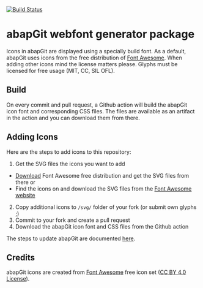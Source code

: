 [![Build Status](https://travis-ci.com/abapGit/icon-font.svg?branch=master)](https://travis-ci.com/abapGit/icon-font)

# abapGit webfont generator package

Icons in abapGit are displayed using a specially build font. As a default, abapGit uses icons from the free distribution of [Font Awesome](https://fontawesome.com/). When adding other icons mind the license matters please. Glyphs must be licensed for free usage (MIT, CC, SIL OFL).

## Build

On every commit and pull request, a Github action will build the abapGit icon font and corresponding CSS files. The files are available as an artifact in the action and you can download them from there.

## Adding Icons

Here are the steps to add icons to this repository:

1. Get the SVG files the icons you want to add
- [Download](https://fontawesome.com/download) Font Awesome free distribution and get the SVG files from there or
- Find the icons on and download the SVG files from the [Font Awesome website](https://fontawesome.com/icons?d=gallery&m=free)
2. Copy additional icons to `/svg/` folder of your fork (or submit own glyphs ;)
3. Commit to your fork and create a pull request
4. Download the abapGit icon font and CSS files from the Github action

The steps to update abapGit are documented [here](https://docs.abapgit.org/development/adding-icons.html).

## Credits

abapGit icons are created from [Font Awesome](https://fontawesome.com/) free icon set ([CC BY 4.0 License](https://fontawesome.com/license/free)).
